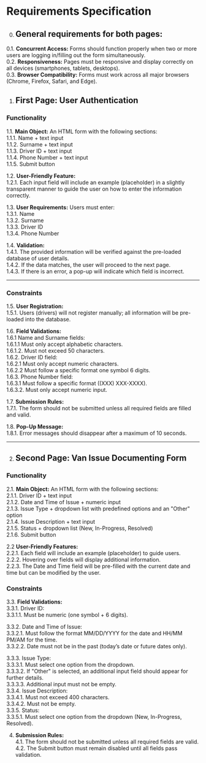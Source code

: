 # Requirements Specification

0. ## General requirements for both pages: 
0.1. **Concurrent Access:**  Forms should function properly when two or more users are logging in/filling out the form simultaneously.  
0.2. **Responsiveness:** Pages must be responsive and display correctly on all devices (smartphones, tablets, desktops).  
0.3. **Browser Compatibility:**  Forms must work across all major browsers (Chrome, Firefox, Safari, and Edge).  

1. ## First Page: User Authentication  

### Functionality
1.1. **Main Object:** An HTML form with the following sections:  
        1.1.1. Name + text input   
        1.1.2. Surname + text input  
        1.1.3. Driver ID + text input  
        1.1.4. Phone Number + text input  
        1.1.5. Submit button  

1.2. **User-Friendly Feature:**  
    1.2.1. Each input field will include an example (placeholder) in a slightly transparent manner to guide the user on how to enter the information correctly.  

1.3. **User Requirements:**  Users must enter:   
      1.3.1. Name    
      1.3.2. Surname  
      1.3.3. Driver ID  
      1.3.4. Phone Number  

1.4. **Validation:**     
   1.4.1. The provided information will be verified against the pre-loaded database of user details.  
   1.4.2. If the data matches, the user will proceed to the next page.  
   1.4.3. If there is an error, a pop-up will indicate which field is incorrect.  


---


### Constraints

1.5. **User Registration:**    
    1.5.1. Users (drivers) will not register manually; all information will be pre-loaded into the database.  

1.6. **Field Validations:**  
      1.6.1 Name and Surname fields:   
      1.6.1.1 Must only accept alphabetic characters.  
      1.6.1.2. Must not exceed 50 characters.  
      1.6.2. Driver ID field:        
      1.6.2.1 Must only accept numeric characters.  
      1.6.2.2 Must follow a specific format one symbol 6 digits.  
      1.6.3. Phone Number field:       
      1.6.3.1 Must follow a specific format ((XXX) XXX-XXXX).  
      1.6.3.2. Must only accept numeric input.  

1.7. **Submission Rules:**  
    1.7.1. The form should not be submitted unless all required fields are filled and valid.  

1.8. **Pop-Up Message:**  
    1.8.1. Error messages should disappear after a maximum of 10 seconds.  

---

2. ## Second Page: Van Issue Documenting Form

### Functionality

2.1. **Main Object:** An HTML form with the following sections:  
      2.1.1. Driver ID + text input  
      2.1.2. Date and Time of Issue + numeric input  
      2.1.3. Issue Type + dropdown list with predefined options and an "Other" option  
      2.1.4. Issue Description + text input  
       2.1.5. Status + dropdown list (New, In-Progress, Resolved)  
       2.1.6. Submit button  

2.2 **User-Friendly Features:**  
   2.2.1. Each field will include an example (placeholder) to guide users.  
   2.2.2. Hovering over fields will display additional information.  
   2.2.3. The Date and Time field will be pre-filled with the current date and time but can be modified by the user.  


### Constraints

3.3. **Field Validations:**  
     3.3.1. Driver ID:  
     3.3.1.1. Must be numeric (one symbol + 6 digits).   
   
 3.3.2. Date and Time of Issue:  
      3.3.2.1. Must follow the format MM/DD/YYYY for the date and HH/MM PM/AM for the time.  
      3.3.2.2. Date must not be in the past (today’s date or future dates only).   
   
3.3.3. Issue Type:  
     3.3.3.1. Must select one option from the dropdown.  
     3.3.3.2. If "Other" is selected, an additional input field should appear for further details.  
     3.3.3.3. Additional input must not be empty.  
     3.3.4. Issue Description:  
     3.3.4.1. Must not exceed 400 characters.  
     3.3.4.2. Must not be empty.  
     3.3.5. Status:  
     3.3.5.1. Must select one option from the dropdown (New, In-Progress, Resolved). 

4. **Submission Rules:**  
   4.1. The form should not be submitted unless all required fields are valid.  
   4.2. The Submit button must remain disabled until all fields pass validation.  
